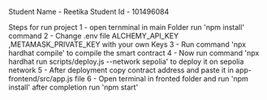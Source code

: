 Student Name - Reetika
Student Id - 101496084 

Steps for run project 
1 -  open ternminal in main Folder  run 'npm install' command
2 - Change .env file ALCHEMY_API_KEY ,METAMASK_PRIVATE_KEY with your own Keys
3 - Run command 'npx hardhat compile' to compile the smart contract
4 - Now run command  'npx hardhat run scripts/deploy.js --network sepolia' to deploy it on sepolia network
5 - After deployment copy contract address and paste it in app-frontend/src/app.js file 
6 - Open terminal in fronted folder and run 'npm install' after completion run 'npm start' 